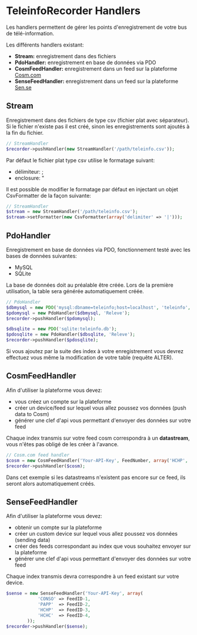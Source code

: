 TeleinfoRecorder Handlers
=========================

Les handlers permettent de gérer les points d'enregistrement de votre bus de télé-information.

Les différents handlers existant:

* **Stream:** enregistrement dans des fichiers
* **PdoHandler:** enregistrement en base de données via PDO
* **CosmFeedHandler:** enregistrement dans un feed sur la plateforme [Cosm.com](https://cosm.com/)
* **SenseFeedHandler:** enregistrement dans un feed sur la plateforme [Sen.se](http://open.sen.se/)

Stream
------
Enregistrement dans des fichiers de type csv (fichier plat avec séparateur).
Si le fichier n'existe pas il est créé, sinon les enregistrements sont ajoutés à la fin du fichier.

```php
// StreamHandler
$recorder->pushHandler(new StreamHandler('/path/teleinfo.csv'));
```
Par défaut le fichier plat type csv utilise le formatage suivant:
* délimiteur: ;
* enclosure: "

Il est possible de modifier le formatage par défaut en injectant un objet CsvFormatter de la façon suivante:

```php
// StreamHandler
$stream = new StreamHandler('/path/teleinfo.csv');
$stream->setFormatter(new CsvFormatter(array('delimiter' => '|')));
```

PdoHandler
----------
Enregistrement en base de données via PDO, fonctionnement testé avec les bases de données suivantes:
* MySQL
* SQLite

La base de données doit au préalable être créée.
Lors de la première utilisation, la table sera générée automatiquement créée.

```php
// PdoHandler
$dbmysql = new PDO('mysql:dbname=teleinfo;host=localhost', 'teleinfo', 'teleinfo42');
$pdomysql = new PdoHandler($dbmysql, 'Releve');
$recorder->pushHandler($pdomysql);

$dbsqlite = new PDO('sqlite:teleinfo.db');
$pdosqlite = new PdoHandler($dbsqlite, 'Releve');
$recorder->pushHandler($pdosqlite);
```

Si vous ajoutez par la suite des index à votre enregistrement vous devrez effectuez vous même 
la modification de votre table (requête ALTER).

CosmFeedHandler
---------------
Afin d'utiliser la plateforme vous devez:
* vous créez un compte sur la plateforme
* créer un device/feed sur lequel vous allez poussez vos données (push data to Cosm)
* générer une clef d'api vous permettant d'envoyer des données sur votre feed

Chaque index transmis sur votre feed cosm correspondra à un **datastream**, vous n'êtes pas obligé
de les créer à l'avance.

```php
// Cosm.com feed handler
$cosm = new CosmFeedHandler('Your-API-Key', FeedNumber, array('HCHP', 'HCHC', 'CONSO'));
$recorder->pushHandler($cosm);
```
Dans cet exemple si les datastreams n'existent pas encore sur ce feed, 
ils seront alors automatiquement créés.


SenseFeedHandler
---------------
Afin d'utiliser la plateforme vous devez:
* obtenir un compte sur la plateforme
* créer un custom device sur lequel vous allez poussez vos données (sending data)
* créer des feeds correspondant au index que vous souhaitez envoyer sur la plateforme
* générer une clef d'api vous permettant d'envoyer des données sur votre feed

Chaque index transmis devra correspondre à un feed existant sur votre device.

```php
$sense = new SenseFeedHandler('Your-API-Key', array(
            'CONSO' => FeedID-1,
            'PAPP'  => FeedID-2,
            'HCHP'  => FeedID-3,
            'HCHC'  => FeedID-4,
        ));
$recorder->pushHandler($sense);
```


